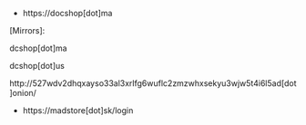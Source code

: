 * https://docshop[dot]ma

[Mirrors]:

dcshop[dot]ma

dcshop[dot]us

http://527wdv2dhqxayso33al3xrlfg6wuflc2zmzwhxsekyu3wjw5t4i6l5ad[dot]onion/


* https://madstore[dot]sk/login
